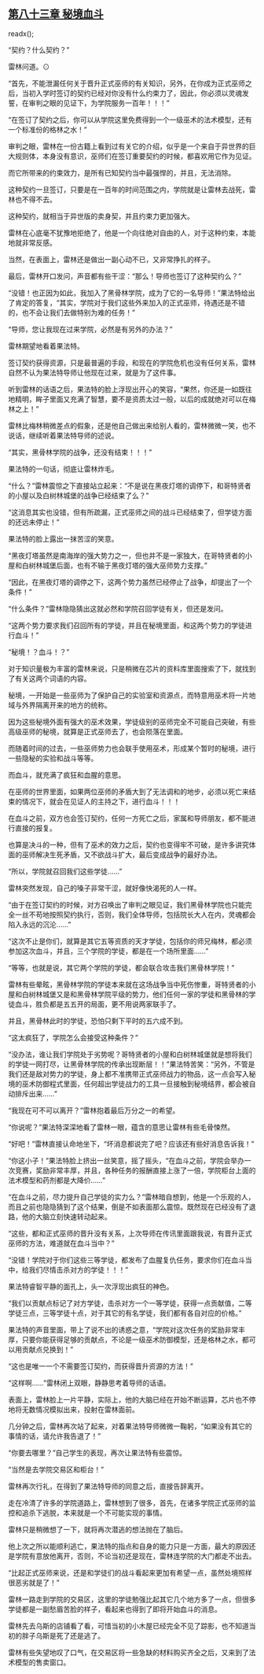 ## [第八十三章 秘境血斗](https://www.xxbiquge.com/11_11222/5428864.html)
readx();

  “契约？什么契约？”

  雷林问道。⊙

  “首先，不能泄漏任何关于晋升正式巫师的有关知识，另外，在你成为正式巫师之后，当初入学时签订的契约已经对你没有什么约束力了，因此，你必须以灵魂发誓，在审判之眼的见证下，为学院服务一百年！！！”

  “在签订了契约之后，你可以从学院这里免费得到一个一级巫术的法术模型，还有一个标准份的格林之水！”

  审判之眼，雷林在一份古籍上看到过有关它的介绍，似乎是一个来自于异世界的巨大规则体，本身没有意识，巫师们在签订重要契约的时候，都喜欢用它作为见证。

  而它所带来的约束效力，是所有已知契约当中最强悍的，并且，无法消除。

  这种契约一旦签订，只要是在一百年的时间范围之内，学院就是让雷林去战死，雷林也不得不去。

  这种契约，就相当于异世版的卖身契，并且约束力更加强大。

  雷林在心底毫不犹豫地拒绝了，他是一个向往绝对自由的人，对于这种约束，本能地就非常反感。

  当然，在表面上，雷林还是做出一副心动不已，又非常挣扎的样子。

  最后，雷林开口发问，声音都有些干涩：“那么！导师也签订了这种契约么？”

  “没错！也正因为如此，我加入了黑骨林学院，成为了它的一名导师！”果法特给出了肯定的答复，“其实，学院对于我们这些外来加入的正式巫师，待遇还是不错的，也不会让我们去做特别为难的任务！”

  “导师，您让我现在过来学院，必然是有另外的办法？”

  雷林期望地看着果法特。

  签订契约获得资源，只是最普遍的手段，和现在的学院危机也没有任何关系，雷林自然不认为果法特导师让他现在过来，就是为了这件事。

  听到雷林的话语之后，果法特的脸上浮现出开心的笑容，“果然，你还是一如既往地精明，眸子里面又充满了智慧，要不是资质太过一般，以后的成就绝对可以在梅林之上！”

  雷林比梅林稍微差点的假象，还是他自己做出来给别人看的，雷林微微一笑，也不说话，继续听着果法特导师的述说。

  “其实，黑骨林学院的战争，还没有结束！！！”

  果法特的一句话，彻底让雷林炸毛。

  “什么？”雷林震惊之下直接站立起来：“不是说在黑夜灯塔的调停下，和哥特贤者的小屋以及白树林城堡的战争已经结束了么？”

  “这消息其实也没错，但有所疏漏，正式巫师之间的战斗已经结束了，但学徒方面的还远未停止！”

  果法特的脸上露出一抹苦涩的笑意。

  “黑夜灯塔虽然是南海岸的强大势力之一，但也并不是一家独大，在哥特贤者的小屋和白树林城堡后面，也有不输于黑夜灯塔的强大巫师势力支撑。”

  “因此，在黑夜灯塔的调停之下，这两个势力虽然已经停止了战争，却提出了一个条件！”

  “什么条件？”雷林隐隐猜出这就必然和学院召回学徒有关，但还是发问。

  “这两个势力要求我们召回所有的学徒，并且在秘境里面，和这两个势力的学徒进行血斗！”

  “秘境！？血斗！？”

  对于知识量极为丰富的雷林来说，只是稍微在芯片的资料库里面搜索了下，就找到了有关这两个词语的内容。

  秘境，一开始是一些巫师为了保护自己的实验室和资源点，而特意用巫术将一片地域与外界隔离开来的地方的统称。

  因为这些秘境外面有强大的巫术效果，学徒级别的巫师完全不可能自己突破，有些高级巫师的秘境，就算是正式巫师去了，也会陨落在里面。

  而随着时间的过去，一些巫师势力也会联手使用巫术，形成某个暂时的秘境，进行一些隐秘的实验和战斗等等。

  而血斗，就充满了疯狂和血腥的意思。

  在巫师的世界里面，如果两位巫师的矛盾大到了无法调和的地步，必须以死亡来结束的情况下，就会在见证人的主持之下，进行血斗！！！

  在血斗之前，双方也会签订契约，任何一方死亡之后，家属和导师朋友，都不能进行直接的报复。

  也算是决斗的一种，但有了巫术的效力之后，契约也变得牢不可破，是许多讲究体面的巫师解决生死矛盾，又不欲战斗扩大，最后变成战争的最好办法。

  “所以，学院就召回我们这些学徒……”

  雷林突然发现，自己的嗓子非常干涩，就好像快渴死的人一样。

  “由于在签订契约的时候，对方召唤出了审判之眼见证，我们黑骨林学院也只能完全一丝不苟地按照契约执行，否则，我们全体导师，包括院长大人在内，灵魂都会陷入永远的沉沦……”

  “这次不止是你们，就算是其它五等资质的天才学徒，包括你的师兄梅林，都必须参加这次血斗，并且，三个学院的学徒，都是在一个场所里面……”

  “等等，也就是说，其它两个学院的学徒，都会联合攻击我们黑骨林学院！”

  雷林有些晕眩，黑骨林学院的学徒本来就在这场战争当中死伤惨重，哥特贤者的小屋和白树林城堡又是和黑骨林学院平级的势力，他们任何一家的学徒和黑骨林的学徒血斗，胜负都是五五开的局面，更不用说两家联手了。

  并且，黑骨林此时的学徒，恐怕只剩下平时的五六成不到。

  “这太疯狂了，学院怎么会接受这种条件？”

  “没办法，谁让我们学院处于劣势呢？哥特贤者的小屋和白树林城堡就是想将我们的学徒一网打尽，让黑骨林学院的传承出现断层！！”果法特苦笑：“另外，不管是我们还是敌对势力的学徒，身上都不准携带正式巫师战力的物品，这一点会写入秘境的巫术防御程式里面，任何超出学徒战力的工具一旦接触到秘境结界，都会被自动排斥出来……”

  “我现在可不可以离开？”雷林抱着最后万分之一的希望。

  “你说呢？”果法特深深地看了雷林一眼，蕴含的意思让雷林有些毛骨悚然。

  “好吧！”雷林直接认命地坐下，“坏消息都说完了吧？应该还有些好消息告诉我！”

  “你这小子！”果法特脸上挤出一丝笑意，摇了摇头，“在血斗之前，学院会举办一次竞赛，奖励非常丰厚，并且，各种任务的报酬直接上涨了一倍，学院柜台上面的法术模型和药剂都是大降价……”

  “在血斗之前，尽力提升自己学徒的实力么？”雷林暗自想到，他是一个乐观的人，而且之前也隐隐猜到了这个结果，倒是不如表面那么震惊。既然现在已经没有了退路，他的大脑立刻快速转动起来。

  “这些，都和正式巫师的晋升没有关系，上次导师在传讯里面跟我说，有晋升正式巫师的方法，难道就在血斗当中？”

  “没错！学院对于你们这些三等学徒，都发布了血腥复仇任务，要求你们在血斗当中，给我们尽情击杀对方的学徒！！！”

  果法特睿智平静的面孔上，头一次浮现出疯狂的神色。

  “我们以贡献点标记了对方学徒，击杀对方一个一等学徒，获得一点贡献值，二等学徒三点，三等学徒十点，对于其它的有名学徒，我们都有各自对应的价格。”

  果法特的声音里面，带上了说不出的诱惑之意，“学院对这次任务的奖励非常丰厚，只要你能获得足够的贡献点，不论是一级巫术防御模型，还是格林之水，都可以用贡献点兑换到！”

  “这也是唯一一个不需要签订契约，而获得晋升资源的方法！”

  “这样啊……”雷林闭上双眼，静静思考着导师的话语。

  表面上，雷林脸上一片平静，实际上，他的大脑已经在开始不断运算，芯片也不停地将无数情况模拟出来，投射在雷林面前。

  几分钟之后，雷林再次站了起来，对着果法特导师微微一鞠躬，“如果没有其它的事情的话，请允许我告退了！”

  “你要去哪里？”自己学生的表现，再次让果法特有些震惊。

  “当然是去学院交易区和柜台！”

  雷林再次行礼，在得到了果法特导师的同意之后，直接告辞离开。

  走在冷清了许多的学院道路上，雷林想到了很多，首先，在诸多学院正式巫师的监控和追杀下逃脱，本来就是一个不可能实现的事情。

  雷林只是稍微想了一下，就将再次潜逃的想法抛在了脑后。

  他上次之所以能顺利逃亡，果法特的指点和自身的能力只是一方面，最大的原因还是学院有意放他离开，否则，不论当初还是现在，雷林连学院的大门都走不出去。

  “比起正式巫师来说，还是和学徒们的战斗看起来更加有希望一点，虽然处境照样很恶劣就是了！”

  雷林一路走到学院的交易区，这里的学徒勉强比起其它几个地方多了一点，但很多学徒都是一副愁眉苦脸的样子，看起来也得到了即将开始血斗的消息。

  雷林先去乌斯的店铺看了看，可惜当初的小木屋已经完全不见了踪影，也不知道当初的胖子乌斯是死了还是逃了。

  雷林有些失望地叹了口气，在交易区将一些急缺的材料购买齐全之后，又来到了法术模型的售卖窗口。
